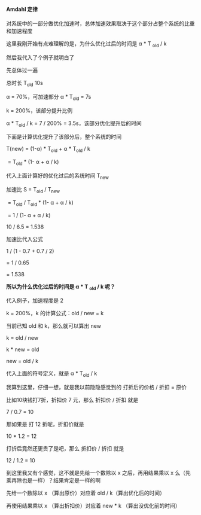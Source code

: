 #### Amdahl 定律

对系统中的一部分做优化加速时，总体加速效果取决于这个部分占整个系统的比重和加速程度

这里我刚开始有点难理解的是，为什么优化过后的时间是 α * T <sub>old</sub> / k

然后我代入了个例子就明白了



先总体过一遍

总时长 T<sub>old</sub> 10s

α = 70%，可加速部分 α * T<sub>old</sub>  = 7s

k = 200%，该部分提升比例      

α * T<sub>old</sub> / k = 7 / 200% = 3.5s，该部分优化提升后的时间

下面是计算优化提升了该部分后，整个系统的时间

T(new) = (1-α) * T<sub>old</sub> + α * T<sub>old</sub> / k

​			 = T<sub>old</sub> * (1- α + α / k)

代入上面计算好的优化过后的系统时间 T<sub>new</sub>

加速比 S = T<sub>old</sub> / T<sub>new</sub>

​				= T<sub>old</sub> / T<sub>old</sub> * (1- α + α / k)

​                = 1 / (1- α + α / k)

10 / 6.5 = 1.538

加速比代入公式

1 / (1 - 0.7 + 0.7 / 2)

= 1 / 0.65

= 1.538



**所以为什么优化过后的时间是 α * T <sub>old</sub> / k 呢？**

代入例子，加速程度是 2

k = 200%，k 的计算公式：old / new = k

当前已知 old 和 k，那么就可以算出 new

k = old / new

k * new = old

new = old / k

代入上面的符号定义，就是 α * T<sub>old</sub> / k

我算到这里，仔细一想，就是我以前隐隐感觉到的 打折后的价格 / 折扣 = 原价

比如10块钱打7折，折扣价 7 元，那么 折扣价 / 折扣 就是

7 / 0.7 = 10

那如果是 打 12 折呢，折扣价就是

10 * 1.2 = 12

打折后竟然还更贵了是吧，那么 折扣价 / 折扣 就是

12 / 1.2 = 10

到这里我又有个感觉，这不就是先给一个数除以 x 之后，再用结果乘以 x 么（先乘再除也是一样）？结果肯定是一样的啊

先给一个数除以 x （算出原价）对应着 old / k（算出优化后的时间）

再使用结果乘以 x （算出折扣价）对应着 new * k （算出没优化前的时间）

